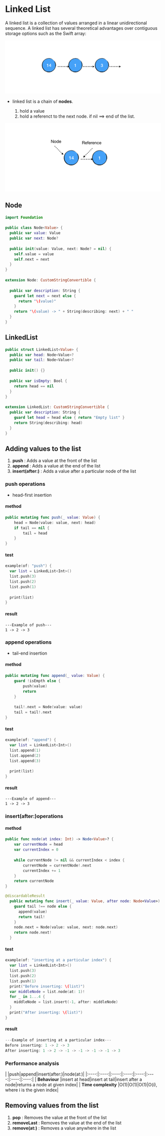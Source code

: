 # Linked List

A linked list is a collection of values arranged in a linear unidirectional sequence. A linked list has several theoretical advantages over contiguous storage options such as the Swift array:

![](/image/linkedlist.png)

* linked list is a chain of __nodes__.

	1. hold a value
	2. hold a referenct to the next node. if nil ==> end of the list.


![](/image/linkedlist_node.png)

## Node

```Swift
import Foundation

public class Node<Value> {
  public var value: Value
  public var next: Node?
  
  public init(value: Value, next: Node? = nil) {
    self.value = value
    self.next = next
  }
}

extension Node: CustomStringConvertible {
  
  public var description: String {
    guard let next = next else {
      return "\(value)"
    }
    return "\(value) -> " + String(describing: next) + " "
  }
}
```

## LinkedList

```SWift
public struct LinkedList<Value> {
  public var head: Node<Value>?
  public var tail: Node<Value>?
  
  public init() {}
  
  public var isEmpty: Bool {
    return head == nil
  }  
}

extension LinkedList: CustomStringConvertible {  
  public var description: String {
    guard let head = head else { return "Empty list" }
    return String(describing: head)
  }
}

```

## Adding values to the list

1. __push__ : Adds a value at the front of the list
2. __append__ : Adds a value at the end of the list
3. __insert(after:)__ : Adds a value after a particular node of the list

### push operations

* head-first insertion

#### method

```Swift
public mutating func push(_ value: Value) {
	head = Node(value: value, next: head)
	if tail == nil {
		tail = head
	}
}
```

#### test

```Swift
example(of: "push") {
  var list = LinkedList<Int>()
  list.push(3)
  list.push(2)
  list.push(1)

  print(list)
}
```

#### result 

```
---Example of push---
1 -> 2 -> 3  
```

### append operations

* tail-end insertion

#### method

```Swift
public mutating func append(_ value: Value) {
	guard !isEmpth else {
		push(value)
		return
	}
	
	tail!.next = Node(value: value)
	tail = tail!.next
}
```

#### test

```Swift
example(of: "append") {
  var list = LinkedList<Int>()
  list.append(1)
  list.append(2)
  list.append(3)
  
  print(list)
}
```

#### result 

```
---Example of append---
1 -> 2 -> 3 
```

### insert(after:)operations

#### method

```Swift
public func node(at index: Int) -> Node<Value>? {
	var currentNode = head
	var currentIndex = 0
	
	while currentNode != nil && currentIndex < index {
		currentNode = currentNode!.next
		currentIndex += 1
	}
	return currentNode
}
```

```Swift
@discardableResult
  public mutating func insert(_ value: Value, after node: Node<Value>) -> Node<Value> {
    guard tail !== node else {
      append(value)
      return tail!
    }
    node.next = Node(value: value, next: node.next)
    return node.next!
  }
```


#### test

```Swift
example(of: "inserting at a particular index") {
  var list = LinkedList<Int>()
  list.push(3)
  list.push(2)
  list.push(1)
  print("Before inserting: \(list)")
  var middleNode = list.node(at: 1)!
  for _ in 1...4 {
    middleNode = list.insert(-1, after: middleNode)
  }
  print("After inserting: \(list)")
}
```


#### result

```Swift
---Example of inserting at a particular index---
Before inserting: 1 -> 2 -> 3  
After inserting: 1 -> 2 -> -1 -> -1 -> -1 -> -1 -> 3  
```
### Performance analysis

|    |push|append|insert(after:)|node(at:)|
|:----:|:----:|:----:|:----:|:----:|:----:|:----:|:----:|
| __Behaviour__ |insert at head|insert at tail|insert after a node|returns a node at given index|
| __Time complexity__ |O(1)|O(1)|O(1)|O(i), where i is the given index|

## Removing values from the list

1. __pop__ : Removes the value at the front of the list
2. __removeLast__ : Removes the value at the end of the list
3. __remove(at:)__ : Removes a value anywhere in the list

